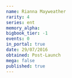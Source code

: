```yaml
---
name: Rianna Mayweather
rarity: 4
series: ent
memory_alpha:
bigbook_tier: -1
events: 0
in_portal: true
date: 29/07/2016
obtained: Post-Launch
mega: false
published: true
---
```



